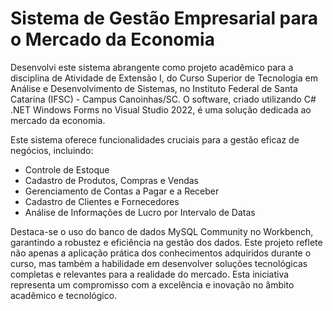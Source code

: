 # Sistema de Gestão Empresarial para o Mercado da Economia
Desenvolvi este sistema abrangente como projeto acadêmico para a disciplina de Atividade de Extensão I, do Curso Superior de Tecnologia em Análise e Desenvolvimento de Sistemas, no Instituto Federal de Santa Catarina (IFSC) - Campus Canoinhas/SC. O software, criado utilizando C# .NET Windows Forms no Visual Studio 2022, é uma solução dedicada ao mercado da economia.

Este sistema oferece funcionalidades cruciais para a gestão eficaz de negócios, incluindo:

- Controle de Estoque
- Cadastro de Produtos, Compras e Vendas
- Gerenciamento de Contas a Pagar e a Receber
- Cadastro de Clientes e Fornecedores
- Análise de Informações de Lucro por Intervalo de Datas

Destaca-se o uso do banco de dados MySQL Community no Workbench, garantindo a robustez e eficiência na gestão dos dados. Este projeto reflete não apenas a aplicação prática dos conhecimentos adquiridos durante o curso, mas também a habilidade em desenvolver soluções tecnológicas completas e relevantes para a realidade do mercado. Esta iniciativa representa um compromisso com a excelência e inovação no âmbito acadêmico e tecnológico.
